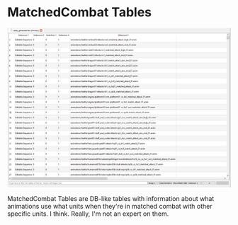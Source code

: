 # MatchedCombat Tables

![Repacked for you....](./images/matched_combat.png)

MatchedCombat Tables are DB-like tables with information about what animations use what units when they're in matched combat with other specific units. I think. Really, I'm not an expert on them.
